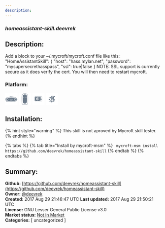 ```yaml
---
description: 
---
```


### _homeassistant-skill.deevrek_  
## Description:  
Add a block to your ~/.mycroft/mycroft.conf file like this:
"HomeAssistantSkill": {
"host": "hass.mylan.net",
"password": "mysupersecrethasspass",
"ssl": true|false
}
NOTE: SSL support is currently secure as it does verify the cert.
You will then need to restart mycroft.  
### Platform:  
 ![Mark I](../.gitbook/assets/mark-1-icon.png)  ![Mark II](../.gitbook/assets/mark-2-icon.png)  ![Picroft](../.gitbook/assets/picroft-icon.png)  ![plasmoid](../.gitbook/assets/kde.png)   
## Installation:  
{% hint style="warning" %}
This skill is not aproved by Mycroft skill tester.
{% endhint %}
    
{% tabs %}
{% tab title="Install by mycroft-msm" %}
``` mycroft-msm install https://github.com/deevrek/homeassistant-skill```
{% endtab %}
  {% endtabs %}
    
## Summary:  
**Github:** [https://github.com/deevrek/homeassistant-skill](https://github.com/deevrek/homeassistant-skill)  
**Owner:** [@deevrek](https://github.com/deevrek)  
**Created:** 2017 Aug 29 21:46:47 UTC  **Last updated:** 2017 Aug 29 21:50:21 UTC  
**License:** GNU Lesser General Public License v3.0  
**Market status:** [Not in Market](https://market.mycroft.ai/skill/)  
**Categories:** [ uncategorized ]   
